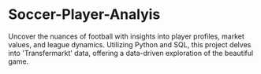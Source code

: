 # Soccer-Player-Analyis
Uncover the nuances of football with insights into player profiles, market values, and league dynamics. Utilizing Python and SQL, this project delves into 'Transfermarkt' data, offering a data-driven exploration of the beautiful game. 
